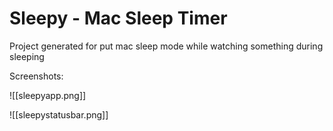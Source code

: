 <h1>Sleepy - Mac Sleep Timer</h1>
Project generated for put mac sleep mode while watching something during sleeping 

Screenshots:

![[sleepyapp.png]]


![[sleepystatusbar.png]]
